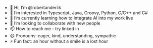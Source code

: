 - 👋 Hi, I’m @robertanderlik
- 👀 I’m interested in Typescript, Java, Groovy, Python, C/C++ and C#
- 🌱 I’m currently learning how to integrate AI into my work live
- 💞️ I’m looking to collaborate with new people
- 📫 How to reach me - try linked in
- 😄 Pronouns: eager, kind, understanding, sympathic
- ⚡ Fun fact: an hour without a smile is a lost hour

<!---
robertanderlik/robertanderlik is a ✨ special ✨ repository because its `README.md` (this file) appears on your GitHub profile.
You can click the Preview link to take a look at your changes.
--->
